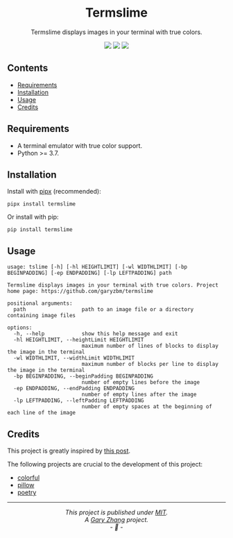 <div align="center">

<h1><b>Termslime</b></h1>

<p>Termslime displays images in your terminal with true colors.</p>

<p>
    <img src="https://img.shields.io/pypi/v/termslime.svg">
    <img src="https://img.shields.io/pypi/pyversions/termslime.svg">
    <img src="https://img.shields.io/github/last-commit/garyzbm/termslime">
</p>

</div>


## Contents

+ [Requirements](#requirements)
+ [Installation](#installation)
+ [Usage](#usage)
+ [Credits](#credits)


## Requirements

+ A terminal emulator with true color support.
+ Python >= 3.7.


## Installation

Install with [pipx](https://pypa.github.io/pipx/) (recommended):
```shell
pipx install termslime
```

Or install with pip:
```shell
pip install termslime
```


## Usage

```
usage: tslime [-h] [-hl HEIGHTLIMIT] [-wl WIDTHLIMIT] [-bp BEGINPADDING] [-ep ENDPADDING] [-lp LEFTPADDING] path

Termslime displays images in your terminal with true colors. Project home page: https://github.com/garyzbm/termslime

positional arguments:
  path                  path to an image file or a directory containing image files

options:
  -h, --help            show this help message and exit
  -hl HEIGHTLIMIT, --heightLimit HEIGHTLIMIT
                        maximum number of lines of blocks to display the image in the terminal
  -wl WIDTHLIMIT, --widthLimit WIDTHLIMIT
                        maximum number of blocks per line to display the image in the terminal
  -bp BEGINPADDING, --beginPadding BEGINPADDING
                        number of empty lines before the image
  -ep ENDPADDING, --endPadding ENDPADDING
                        number of empty lines after the image
  -lp LEFTPADDING, --leftPadding LEFTPADDING
                        number of empty spaces at the beginning of each line of the image
```


## Credits

This project is greatly inspired by [this post](https://lucamug.medium.com/terminal-pixel-art-ad386d186dad).

The following projects are crucial to the development of this project:
+ [colorful](https://github.com/timofurrer/colorful)
+ [pillow](https://python-pillow.org)
+ [poetry](https://python-poetry.org)


---
*<p align="center">This project is published under [MIT](LICENSE).<br>A [Gary Zhang](https://github.com/garyzbm) project.<br>- :tada: -</p>*